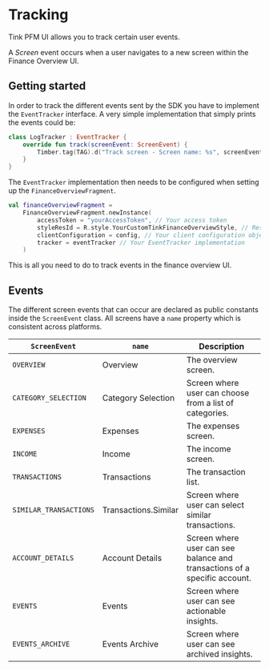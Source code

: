 # Tracking

Tink PFM UI allows you to track certain user events.

A _Screen_ event occurs when a user navigates to a new screen within the Finance Overview UI.

## Getting started
In order to track the different events sent by the SDK you have to implement the `EventTracker` interface. A very simple implementation that simply prints the events could be:

```kotlin 
class LogTracker : EventTracker {
    override fun track(screenEvent: ScreenEvent) {
        Timber.tag(TAG).d("Track screen - Screen name: %s", screenEvent.name)
    }
}
```

The `EventTracker` implementation then needs to be configured when setting up the `FinanceOverviewFragment`.

```kotlin
val financeOverviewFragment = 
    FinanceOverviewFragment.newInstance(
        accessToken = "yourAccessToken", // Your access token
        styleResId = R.style.YourCustomTinkFinanceOverviewStyle, // Resource ID of your style that extends TinkFinanceOverviewStyle
        clientConfiguration = config, // Your client configuration object
        tracker = eventTracker // Your EventTracker implementation
    )
```

This is all you need to do to track events in the finance overview UI. 


## Events  

The different screen events that can occur are declared as public constants inside the `ScreenEvent` class. All screens have a `name` property which is consistent across platforms. 

| `ScreenEvent` | `name` | Description |
| -----|------|-----|
| `OVERVIEW` | Overview | The overview screen. |
| `CATEGORY_SELECTION` | Category Selection | Screen where user can choose from a list of categories. |
| `EXPENSES` | Expenses | The expenses screen. |
| `INCOME` | Income | The income screen. |
| `TRANSACTIONS` | Transactions | The transaction list. |
| `SIMILAR_TRANSACTIONS` | Transactions.Similar | Screen where user can select similar transactions. |
| `ACCOUNT_DETAILS` | Account Details | Screen where user can see balance and transactions of a specific account. |
| `EVENTS` | Events | Screen where user can see actionable insights. |
| `EVENTS_ARCHIVE` | Events Archive | Screen where user can see archived insights. |
